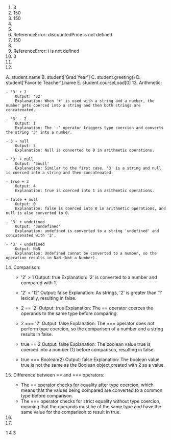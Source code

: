 1. 3
2. 150
3. 150
4.
5.
6. ReferenceError: discountedPrice is not defined
7. 150
8.
9. ReferenceError: i is not defined
10. 3
11. 
12.
A. student.name
B. student['Grad Year']
C. student.greeting()
D. student['Favorite Teacher'].name
E. student.courseLoad[0]
13. Arithmetic:

    - '3' + 2
        Output: '32'
        Explanation: When '+' is used with a string and a number, the number gets coerced into a string and then both strings are concatenated.

    - '3' - 2
        Output: 1
        Explanation: The '-' operator triggers type coercion and converts the string '3' into a number.

    - 3 + null
        Output: 3
        Explanation: Null is converted to 0 in arithmetic operations.

    - '3' + null
        Output: '3null'
        Explanation: Similar to the first case, '3' is a string and null is coerced into a string and then concatenated.

    - true + 3
        Output: 4
        Explanation: true is coerced into 1 in arithmetic operations.

    - false + null
        Output: 0
        Explanation: false is coerced into 0 in arithmetic operations, and null is also converted to 0.

    - '3' + undefined
        Output: '3undefined'
        Explanation: undefined is converted to a string 'undefined' and concatenated with '3'.

    - '3' - undefined
        Output: NaN
        Explanation: Undefined cannot be converted to a number, so the operation results in NaN (Not a Number).

14. Comparison:

    - '2' > 1
        Output: true
        Explanation: '2' is converted to a number and compared with 1.

    - '2' < '12'
        Output: false
        Explanation: As strings, '2' is greater than '1' lexically, resulting in false.

    - 2 == '2'
        Output: true
        Explanation: The == operator coerces the operands to the same type before comparing.

    - 2 === '2'
        Output: false
        Explanation: The === operator does not perform type coercion, so the comparison of a number and a string results in false.

    - true == 2
        Output: false
        Explanation: The boolean value true is coerced into a number (1) before comparison, resulting in false.

    - true === Boolean(2)
        Output: false
        Explanation: The boolean value true is not the same as the Boolean object created with 2 as a value.

15. Difference between == and === operators:
    - The == operator checks for equality after type coercion, which means that the values being compared are converted to a common type before comparison.
    - The === operator checks for strict equality without type coercion, meaning that the operands must be of the same type and have the same value for the comparison to result in true.
17.
19.
1
4
3
